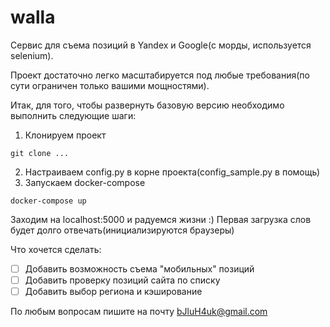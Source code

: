 # walla

Сервис для съема позиций в Yandex и Google(с морды, используется selenium).

Проект достаточно легко масштабируется под любые требования(по сути ограничен только вашими мощностями).

Итак, для того, чтобы развернуть базовую версию необходимо выполнить следующие шаги:


1) Клонируем проект
```
git clone ...

```
2) Настраиваем config.py в корне проекта(config_sample.py в помощь)
3) Запускаем docker-compose
```
docker-compose up
```

Заходим на localhost:5000 и радуемся жизни :)
Первая загрузка слов будет долго отвечать(инициализируются браузеры)

Что хочется сделать:
- [ ] Добавить возможность съема "мобильных" позиций
- [ ] Добавить проверку позиций сайта по списку
- [ ] Добавить выбор региона и кэширование

По любым вопросам пишите на почту bJluH4uk@gmail.com
